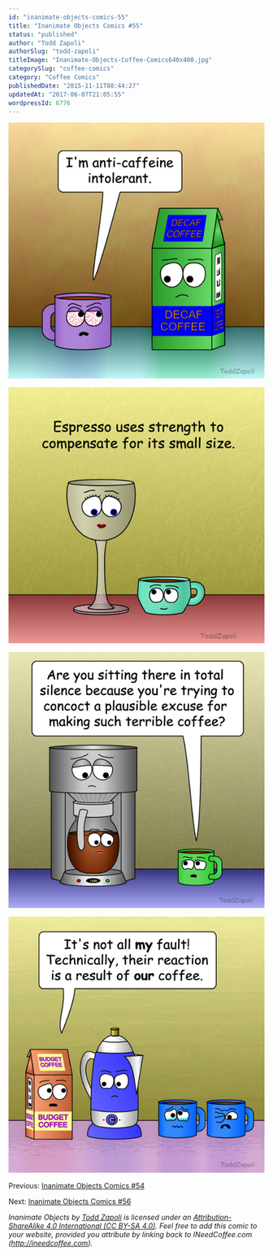 ```yaml
---
id: "inanimate-objects-comics-55"
title: "Inanimate Objects Comics #55"
status: "published"
author: "Todd Zapoli"
authorSlug: "todd-zapoli"
titleImage: "Inanimate-Objects-Coffee-Comics640x400.jpg"
categorySlug: "coffee-comics"
category: "Coffee Comics"
publishedDate: "2015-11-11T08:44:27"
updatedAt: "2017-06-07T21:05:55"
wordpressId: 6776
---
```


![2015008-anti-caffeine-intolerant](2015008-anti-caffeine-intolerant.jpg)

![espresso strength](2015007-espresso-strength.jpg)

![plausible excuse](2015006-concoct-a-plausible-excuse.jpg)

![our coffee](2015005-our-coffee.jpg)

Previous: [Inanimate Objects Comics #54](http://ineedcoffee.com/inanimate-objects-comics-54/)

Next: [Inanimate Objects Comics #56](http://ineedcoffee.com/inanimate-objects-comics-56/)

*Inanimate Objects by [Todd Zapoli](http://ineedcoffee.com/) is licensed under an [Attribution-ShareAlike 4.0 International (CC BY-SA 4.0)](https://creativecommons.org/licenses/by-sa/4.0/). Feel free to add this comic to your website, provided you attribute by linking back to INeedCoffee.com (http://ineedcoffee.com).*